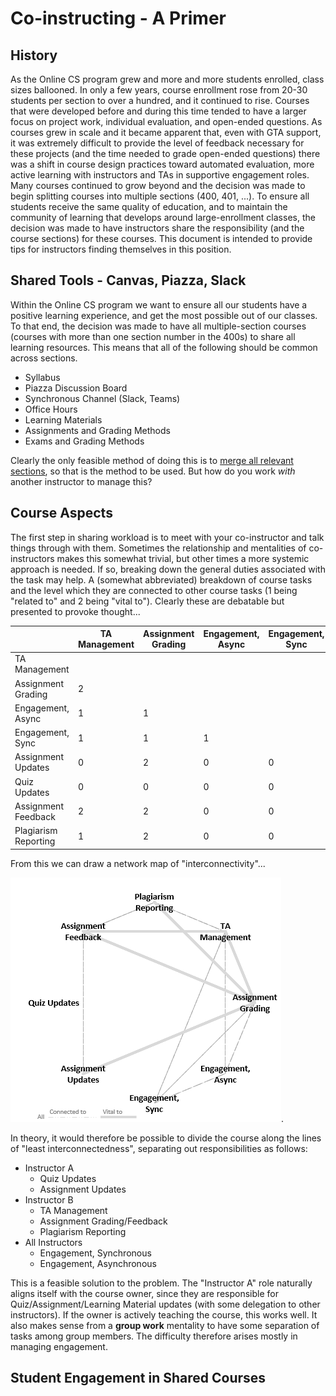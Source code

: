 # Co-instructing - A Primer

## History

As the Online CS program grew and more and more students enrolled, class sizes ballooned.  In only a few years, course enrollment rose from 20-30 students per section to over a hundred, and it continued to rise.  Courses that were developed before and during this time tended to have a larger focus on project work, individual evaluation, and open-ended questions.  As courses grew in scale and it became apparent that, even with GTA support, it was extremely difficult to provide the level of feedback necessary for these projects (and the time needed to grade open-ended questions) there was a shift in course design practices toward automated evaluation, more active learning with instructors and TAs in supportive engagement roles.  Many courses continued to grow beyond and the decision was made to begin splitting courses into multiple sections (400, 401, ...).  To ensure all students receive the same quality of education, and to maintain the community of learning that develops around large-enrollment classes, the decision was made to have instructors share the responsibility (and the course sections) for these courses.  This document is intended to provide tips for instructors finding themselves in this position.

## Shared Tools - Canvas, Piazza, Slack

Within the Online CS program we want to ensure all our students have a positive learning experience, and get the most possible out of our classes.  To that end, the decision was made to have all multiple-section courses (courses with more than one section number in the 400s) to share all learning resources.  This means that all of the following should be common across sections.

- Syllabus
- Piazza Discussion Board
- Synchronous Channel (Slack, Teams)
- Office Hours
- Learning Materials
- Assignments and Grading Methods
- Exams and Grading Methods

Clearly the only feasible method of doing this is to [merge all relevant sections](CourseMerge.html), so that is the method to be used.  But how do you work _with_ another instructor to manage this?

## Course Aspects

The first step in sharing workload is to meet with your co-instructor and talk things through with them.  Sometimes the relationship and mentalities of co-instructors makes this somewhat trivial, but other times a more systemic approach is needed.  If so, breaking down the general duties associated with the task may help.  A (somewhat abbreviated) breakdown of course tasks and the level which they are connected to other course tasks (1 being "related to" and 2 being "vital to"). Clearly these are debatable but presented to provoke thought...

||TA Management|Assignment Grading|Engagement, Async|Engagement, Sync|Assignment Updates|Quiz Updates|Assignment Feedback|
|------|------|------|------|------|------|------|------|
|TA Management||||||||
|Assignment Grading|2|||||||
|Engagement, Async|1|1||||||
|Engagement, Sync|1|1|1|||||
|Assignment Updates|0|2|0|0||||
|Quiz Updates|0|0|0|0|0|||
|Assignment Feedback|2|2|0|0|1|0||
|Plagiarism Reporting|1|2|0|0|0|0|1|

From this we can draw a network map of "interconnectivity"...

![Instructor Responsibility Interconnectedness](images/ResponsibilityInterconnection.png).

In theory, it would therefore be possible to divide the course along the lines of "least interconnectedness", separating out responsibilities as follows:

- Instructor A
  - Quiz Updates
  - Assignment Updates
- Instructor B
  - TA Management
  - Assignment Grading/Feedback
  - Plagiarism Reporting
- All Instructors
  - Engagement, Synchronous
  - Engagement, Asynchronous

This is a feasible solution to the problem. The "Instructor A" role naturally aligns itself with the course owner, since they are responsible for Quiz/Assignment/Learning Material updates (with some delegation to other instructors).  If the owner is actively teaching the course, this works well.  It also makes sense from a **group work** mentality to have some separation of tasks among group members.  The difficulty therefore arises mostly in managing engagement.

## Student Engagement in Shared Courses
